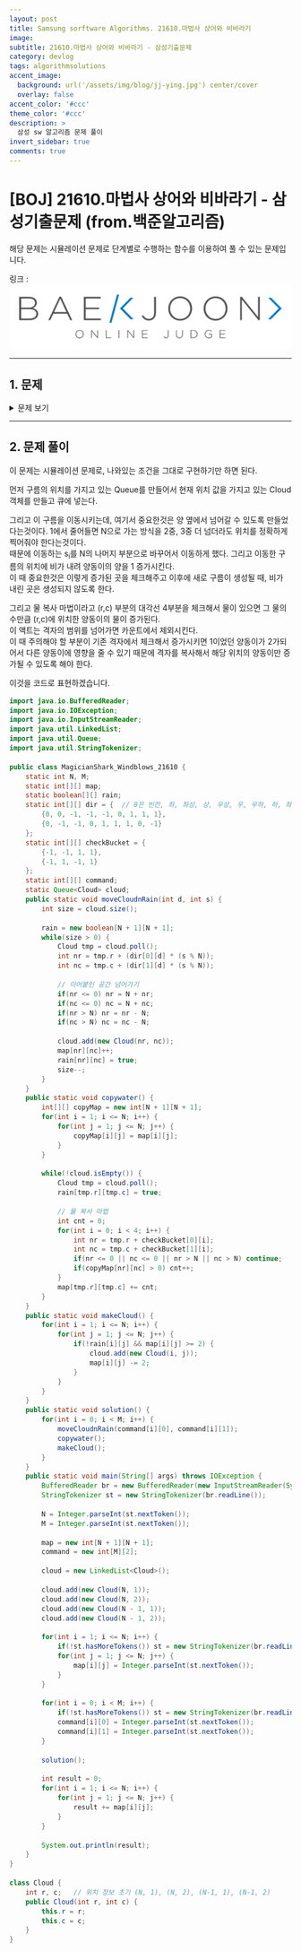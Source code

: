 ```yaml
---
layout: post
title: Samsung sorftware Algorithms. 21610.마법사 상어와 비바라기
image: 
subtitle: 21610.마법사 상어와 비바라기 - 삼성기출문제
category: devlog
tags: algorithmsolutions
accent_image: 
  background: url('/assets/img/blog/jj-ying.jpg') center/cover
  overlay: false
accent_color: '#ccc'
theme_color: '#ccc'
description: >
  삼성 sw 알고리즘 문제 풀이
invert_sidebar: true
comments: true
---
```


# [BOJ] 21610.마법사 상어와 비바라기 - 삼성기출문제 (from.백준알고리즘)

해당 문제는 시뮬레이션 문제로 단계별로 수행하는 함수를 이용하여 풀 수 있는 문제입니다.

링크 :
[![image](/assets/img/algo_img/baekjoon_logo.png)](https://www.acmicpc.net/problem/21610)

---

## 1. 문제

<details>
<summary>문제 보기</summary>
<div markdown="1">

### 21610\. 마법사 상어와 비바라기

|시간 제한|메모리 제한|
|------|---|
|1 초 (추가 시간 없음)|1024 MB|

마법사 상어는 파이어볼, 토네이도, 파이어스톰, 물복사버그 마법을 할 수 있다. 오늘 새로 배운 마법은 비바라기이다. 비바라기를 시전하면 하늘에 비구름을 만들 수 있다. 오늘은 비바라기를 크기가 N×N인 격자에서 연습하려고 한다. 격자의 각 칸에는 바구니가 하나 있고, 바구니는 칸 전체를 차지한다. 바구니에 저장할 수 있는 물의 양에는 제한이 없다. (r, c)는 격자의 r행 c열에 있는 바구니를 의미하고, A[r][c]는 (r, c)에 있는 바구니에 저장되어 있는 물의 양을 의미한다.

격자의 가장 왼쪽 윗 칸은 (1, 1)이고, 가장 오른쪽 아랫 칸은 (N, N)이다. 마법사 상어는 연습을 위해 1번 행과 N번 행을 연결했고, 1번 열과 N번 열도 연결했다. 즉, N번 행의 아래에는 1번 행이, 1번 행의 위에는 N번 행이 있고, 1번 열의 왼쪽에는 N번 열이, N번 열의 오른쪽에는 1번 열이 있다.

비바라기를 시전하면 (N, 1), (N, 2), (N-1, 1), (N-1, 2)에 비구름이 생긴다. 구름은 칸 전체를 차지한다. 이제 구름에 이동을 M번 명령하려고 한다. i번째 이동 명령은 방향 d<sub>i</sub>과 거리 s<sub>i</sub>로 이루어져 있다. 방향은 총 8개의 방향이 있으며, 8개의 정수로 표현한다. 1부터 순서대로 ←, ↖, ↑, ↗, →, ↘, ↓, ↙ 이다. 이동을 명령하면 다음이 순서대로 진행된다.

1. 모든 구름이 d<sub>i</sub> 방향으로 s<sub>i</sub>칸 이동한다.
2. 각 구름에서 비가 내려 구름이 있는 칸의 바구니에 저장된 물의 양이 1 증가한다.
3. 구름이 모두 사라진다.
4. 2에서 물이 증가한 칸 (r, c)에 물복사버그 마법을 시전한다. 물복사버그 마법을 사용하면, 대각선 방향으로 거리가 1인 칸에 물이 있는 바구니의 수만큼 (r, c)에 있는 바구니의 물이 양이 증가한다.   
   - 이때는 이동과 다르게 경계를 넘어가는 칸은 대각선 방향으로 거리가 1인 칸이 아니다.
   - 예를 들어, (N, 2)에서 인접한 대각선 칸은 (N-1, 1), (N-1, 3)이고, (N, N)에서 인접한 대각선 칸은 (N-1, N-1)뿐이다.
5. 바구니에 저장된 물의 양이 2 이상인 모든 칸에 구름이 생기고, 물의 양이 2 줄어든다. 이때 구름이 생기는 칸은 3에서 구름이 사라진 칸이 아니어야 한다.

M번의 이동이 모두 끝난 후 바구니에 들어있는 물의 양의 합을 구해보자.

### 입력(Input)

첫째 줄에 N, M이 주어진다.

둘째 줄부터 N개의 줄에는 N개의 정수가 주어진다. r번째 행의 c번째 정수는 A[r][c]를 의미한다.

다음 M개의 줄에는 이동의 정보 d<sub>i</sub>, s<sub>i</sub>가 순서대로 한 줄에 하나씩 주어진다.


### 출력(Output)

첫째 줄에 M번의 이동이 모두 끝난 후 바구니에 들어있는 물의 양의 합을 출력한다.

### 제한

 - 2 ≤ N ≤ 50
 - 1 ≤ M ≤ 100
 - 0 ≤ A[r][c] ≤ 100
 - 1 ≤ d<sub>i</sub> ≤ 8
 - 1 ≤ s<sub>i</sub> ≤ 50

</div>
</details>

---

## 2. 문제 풀이

이 문제는 시뮬레이션 문제로, 나와있는 조건을 그대로 구현하기만 하면 된다.

먼저 구름의 위치를 가지고 있는 Queue를 만들어서 현재 위치 값을 가지고 있는 Cloud 객체를 만들고 큐에 넣는다.

그리고 이 구름을 이동시키는데, 여기서 중요한것은 양 옆에서 넘어갈 수 있도록 만들었다는것이다. 1에서 줄어들면 N으로 가는 방식을 2중, 3중 더 넘더라도 위치를 정확하게 찍어줘야 한다는것이다.   
때문에 이동하는 s<sub>i</sub>를 N의 나머지 부분으로 바꾸어서 이동하게 했다. 그리고 이동한 구름의 위치에 비가 내려 양동이의 양을 1 증가시킨다.   
이 때 중요한것은 이렇게 증가된 곳을 체크해주고 이후에 새로 구름이 생성될 때, 비가 내린 곳은 생성되지 않도록 한다.

그리고 물 복사 마법이라고 (r,c) 부분의 대각선 4부분을 체크해서 물이 있으면 그 물의 수만큼 (r,c)에 위치한 양동이의 물이 증가된다.   
이 액트는 격자의 범위를 넘어가면 카운트에서 제외시킨다.   
이 때 주의해야 할 부분이 기존 격자에서 체크해서 증가시키면 1이었던 양동이가 2가되어서 다른 양동이에 영향을 줄 수 있기 때문에 격자를 복사해서 해당 위치의 양동이만 증가될 수 있도록 해야 한다.   

이것을 코드로 표현하겠습니다.

```java
import java.io.BufferedReader;
import java.io.IOException;
import java.io.InputStreamReader;
import java.util.LinkedList;
import java.util.Queue;
import java.util.StringTokenizer;

public class MagicianShark_Windblows_21610 {
    static int N, M;
    static int[][] map;
    static boolean[][] rain;
    static int[][] dir = {  // 0은 빈칸, 좌, 좌상, 상, 우상, 우, 우하, 하, 좌하
        {0, 0, -1, -1, -1, 0, 1, 1, 1},
        {0, -1, -1, 0, 1, 1, 1, 0, -1}
    };
    static int[][] checkBucket = {
        {-1, -1, 1, 1},
        {-1, 1, -1, 1}
    };
    static int[][] command;
    static Queue<Cloud> cloud;
    public static void moveCloudnRain(int d, int s) {
        int size = cloud.size();

        rain = new boolean[N + 1][N + 1];
        while(size > 0) {
            Cloud tmp = cloud.poll();
            int nr = tmp.r + (dir[0][d] * (s % N));
            int nc = tmp.c + (dir[1][d] * (s % N));

            // 이어붙인 공간 넘어가기
            if(nr <= 0) nr = N + nr;
            if(nc <= 0) nc = N + nc;
            if(nr > N) nr = nr - N;
            if(nc > N) nc = nc - N;

            cloud.add(new Cloud(nr, nc));
            map[nr][nc]++;
            rain[nr][nc] = true;
            size--;
        }
    }
    public static void copywater() {
        int[][] copyMap = new int[N + 1][N + 1];
        for(int i = 1; i <= N; i++) {
            for(int j = 1; j <= N; j++) {
                copyMap[i][j] = map[i][j];
            }
        }

        while(!cloud.isEmpty()) {
            Cloud tmp = cloud.poll();
            rain[tmp.r][tmp.c] = true;

            // 물 복사 마법
            int cnt = 0;
            for(int i = 0; i < 4; i++) {
                int nr = tmp.r + checkBucket[0][i];
                int nc = tmp.c + checkBucket[1][i];
                if(nr <= 0 || nc <= 0 || nr > N || nc > N) continue;
                if(copyMap[nr][nc] > 0) cnt++; 
            }
            map[tmp.r][tmp.c] += cnt;
        }
    }
    public static void makeCloud() {
        for(int i = 1; i <= N; i++) {
            for(int j = 1; j <= N; j++) {
                if(!rain[i][j] && map[i][j] >= 2) {
                    cloud.add(new Cloud(i, j));
                    map[i][j] -= 2;
                }
            }
        }
    }
    public static void solution() {
        for(int i = 0; i < M; i++) {
            moveCloudnRain(command[i][0], command[i][1]);
            copywater();
            makeCloud();
        }
    }
    public static void main(String[] args) throws IOException {
        BufferedReader br = new BufferedReader(new InputStreamReader(System.in));
        StringTokenizer st = new StringTokenizer(br.readLine());

        N = Integer.parseInt(st.nextToken());
        M = Integer.parseInt(st.nextToken());

        map = new int[N + 1][N + 1];
        command = new int[M][2];

        cloud = new LinkedList<Cloud>();

        cloud.add(new Cloud(N, 1));
        cloud.add(new Cloud(N, 2));
        cloud.add(new Cloud(N - 1, 1));
        cloud.add(new Cloud(N - 1, 2));
        
        for(int i = 1; i <= N; i++) {
            if(!st.hasMoreTokens()) st = new StringTokenizer(br.readLine());
            for(int j = 1; j <= N; j++) {
                map[i][j] = Integer.parseInt(st.nextToken());
            }
        }

        for(int i = 0; i < M; i++) {
            if(!st.hasMoreTokens()) st = new StringTokenizer(br.readLine());
            command[i][0] = Integer.parseInt(st.nextToken());
            command[i][1] = Integer.parseInt(st.nextToken());
        }

        solution();

        int result = 0;
        for(int i = 1; i <= N; i++) {
            for(int j = 1; j <= N; j++) {
                result += map[i][j];
            }
        }

        System.out.println(result);
    }
}

class Cloud {
    int r, c;   // 위치 정보 초기 (N, 1), (N, 2), (N-1, 1), (N-1, 2)
    public Cloud(int r, int c) {
        this.r = r;
        this.c = c;
    }
}
```